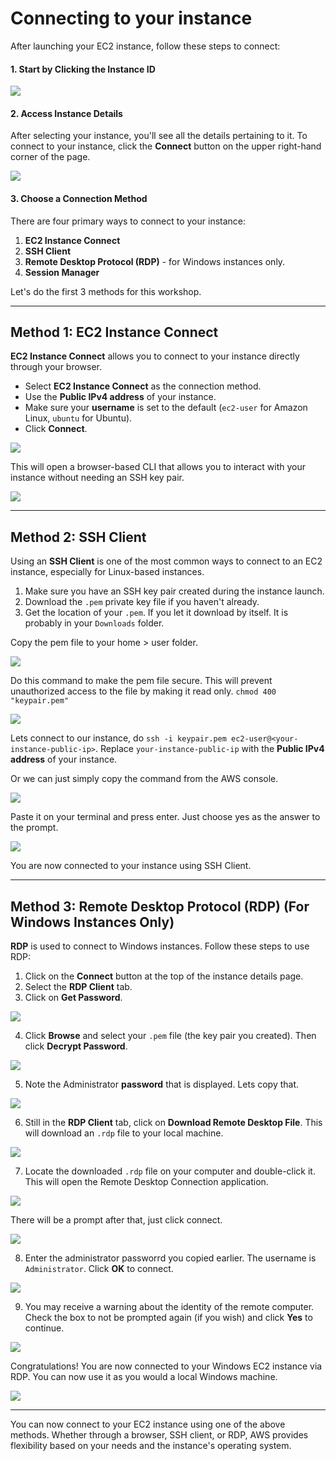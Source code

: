 # Connecting to your instance

After launching your EC2 instance, follow these steps to connect:

#### 1. Start by Clicking the Instance ID

![](img/CTYI/CTYI-01.png)

#### 2. Access Instance Details

After selecting your instance, you'll see all the details pertaining to it. To connect to your instance, click the **Connect** button on the upper right-hand corner of the page.

![](img/CTYI/CTYI-02.png)

#### 3. Choose a Connection Method

There are four primary ways to connect to your instance:

1. **EC2 Instance Connect**  
2. **SSH Client**  
3. **Remote Desktop Protocol (RDP)** - for Windows instances only.
4. **Session Manager**  

Let's do the first 3 methods for this workshop.

---

## Method 1: EC2 Instance Connect

**EC2 Instance Connect** allows you to connect to your instance directly through your browser.

- Select **EC2 Instance Connect** as the connection method.
- Use the **Public IPv4 address** of your instance.
- Make sure your **username** is set to the default (`ec2-user` for Amazon Linux, `ubuntu` for Ubuntu).
- Click **Connect**.

![](img/CTYI/CTYI-03.png)

This will open a browser-based CLI that allows you to interact with your instance without needing an SSH key pair.

![](img/CTYI/CTYI-04.png)

---

## Method 2: SSH Client

Using an **SSH Client** is one of the most common ways to connect to an EC2 instance, especially for Linux-based instances.

1. Make sure you have an SSH key pair created during the instance launch.
2. Download the `.pem` private key file if you haven't already.
3. Get the location of your `.pem`. If you let it download by itself. It is probably in your `Downloads` folder.  

Copy the pem file to your home > user folder.  

![](img/CTYI/CTYI-05.png)

Do this command to make the pem file secure. This will prevent unauthorized access to the file by making it read only.
`chmod 400 "keypair.pem"`  

![](img/CTYI/CTYI-06.png)

Lets connect to our instance, do `ssh -i keypair.pem ec2-user@<your-instance-public-ip>`. Replace `your-instance-public-ip` with the **Public IPv4 address** of your instance.

Or we can just simply copy the command from the AWS console.

![](img/CTYI/CTYI-07.png)

Paste it on your terminal and press enter. Just choose yes as the answer to the prompt.

![](img/CTYI/CTYI-08.png)

You are now connected to your instance using SSH Client.



---

## Method 3: Remote Desktop Protocol (RDP) (For Windows Instances Only)

**RDP** is used to connect to Windows instances. Follow these steps to use RDP:

1. Click on the **Connect** button at the top of the instance details page.
2. Select the **RDP Client** tab.
3. Click on **Get Password**.

![](img/CTYI/CTYI-13.png)

4. Click **Browse** and select your `.pem` file (the key pair you created). Then click **Decrypt Password**.

![](img/CTYI/CTYI-14.png)

5. Note the Administrator **password** that is displayed. Lets copy that.

![](img/CTYI/CTYI-15.png)

6.  Still in the **RDP Client** tab, click on **Download Remote Desktop File**. This will download an `.rdp` file to your local machine.

![](img/CTYI/CTYI-09.png)

7.  Locate the downloaded `.rdp` file on your computer and double-click it. This will open the Remote Desktop Connection application.
   
![](img/CTYI/CTYI-10.png)

There will be a prompt after that, just click connect.

![](img/CTYI/CTYI-11.png)

8. Enter the administrator passworrd you copied earlier. The username is `Administrator`. Click **OK** to connect.

![](img/CTYI/CTYI-16.png)

9.  You may receive a warning about the identity of the remote computer. Check the box to not be prompted again (if you wish) and click **Yes** to continue.

![](img/CTYI/CTYI-17.png)

Congratulations! You are now connected to your Windows EC2 instance via RDP. You can now use it as you would a local Windows machine.

![](img/CTYI/CTYI-18.png)

---

You can now connect to your EC2 instance using one of the above methods. Whether through a browser, SSH client, or RDP, AWS provides flexibility based on your needs and the instance's operating system.

